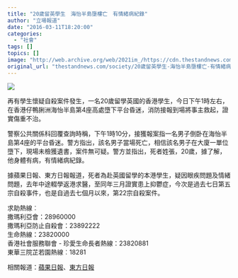 ```yaml
---
title: "20歲留英學生　海怡半島墮樓亡　有情緒病紀錄"
author: "立場報道"
date: "2016-03-11T18:20:00"
categories:
  - "社會"
tags: []
topics: []
image: "http://web.archive.org/web/2021im_/https://cdn.thestandnews.com/media/photos/cache/pexels-photo-30135-large_nR4wB_1200x0.png"
original_url: "thestandnews.com/society/20歲留英學生-海怡半島墮樓亡-有情緒病紀錄"
---
```

![](http://web.archive.org/web/2021im_/https://cdn.thestandnews.com/media/photos/cache/pexels-photo-30135-large_nR4wB_1200x0.png)

再有學生懷疑自殺案件發生，一名20歲留學英國的香港學生，今日下午1時左右，在香港仔鴨脷洲海怡半島第4座高處墮下平台昏迷，消防接報到場將事主救起，證實傷重不治。

警察公共關係科回覆查詢時稱，下午1時10分，接獲報案指一名男子倒卧在海怡半島第4座的平台昏迷。警方指出，該名男子當場死亡，相信該名男子在大廈一單位墮下，現場未檢獲遺書，案件無可疑。警方並指出，死者姓張，20歲，據了解，他身體有病，有情緒病紀錄。

據蘋果日報、東方日報報道，死者為赴英國留學的本港學生，疑因眼疾問題及情緒問題，去年中途輟學返港求醫，至同年三月證實患上抑鬱症，今次是過去七日第五宗自殺事件，也是自過去七個月以來，第22宗自殺案件。

求助熱線︰  
撒瑪利亞會：28960000  
撒瑪利亞防止自殺會：23892222  
生命熱線：23820000  
香港社會服務聯會 - 珍愛生命長者熱線：23820881  
東華三院芷若園熱線︰18281

相關報道：[蘋果日報](http://web.archive.org/web/20210629034305/http://hkm.appledaily.com/detail.php?guid=54855102&category_guid=10829391&category=instant&issue=20160311)、[東方日報](http://web.archive.org/web/20210629034305/http://hk.on.cc/hk/bkn/cnt/news/20160311/bkn-20160311142617691-0311_00822_001.html)